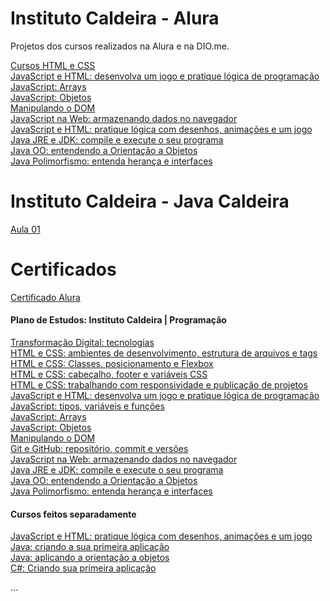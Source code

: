 # Instituto Caldeira - Alura
Projetos dos cursos realizados na Alura e na DIO.me.

<a href="https://github.com/LuisGustavoFA/estudos/tree/main/alura/curso_css">Cursos HTML e CSS</a>
<br>
<a href="https://github.com/LuisGustavoFA/estudos/tree/main/alura/curso_js_logica">JavaScript e HTML: desenvolva um jogo e pratique lógica de programação</a>
<br>
<a href="https://github.com/LuisGustavoFA/estudos/tree/main/alura/curso_js_array">JavaScript: Arrays</a>
<br>
<a href="https://github.com/LuisGustavoFA/estudos/tree/main/alura/curso_js_objetos">JavaScript: Objetos</a>
<br>
<a href="https://github.com/LuisGustavoFA/estudos/tree/main/alura/robotron2000">Manipulando o DOM</a>
<br>
<a href="https://github.com/LuisGustavoFA/estudos/tree/main/alura/mochila-de-viagem">JavaScript na Web: armazenando dados no navegador</a>
<br>
<a href="https://github.com/LuisGustavoFA/estudos/tree/main/alura/curso_js_logica2">JavaScript e HTML: pratique lógica com desenhos, animações e um jogo</a>
<br>
<a href="https://github.com/LuisGustavoFA/estudos/tree/main/alura/java">Java JRE e JDK: compile e execute o seu programa</a>
<br>
<a href="https://github.com/LuisGustavoFA/estudos/tree/main/alura/java/bytebank">Java OO: entendendo a Orientação a Objetos</a>
<br>
<a href="https://github.com/LuisGustavoFA/estudos/tree/main/alura/java/bytebank_herdado">Java Polimorfismo: entenda herança e interfaces</a>

# Instituto Caldeira - Java Caldeira
<a href="https://github.com/LuisGustavoFA/estudos/tree/main/alura/java_caldeira/aula01">Aula 01</a>
<br>


# Certificados
<a href="https://cursos.alura.com.br/user/luis-gustavo-freitas-a/fullCertificate/8acb3674a3fbdf9e5eb6f9ad217623f7">Certificado Alura</a>

<h4>Plano de Estudos: Instituto Caldeira | Programação</h3>
<a href="https://cursos.alura.com.br/user/luis-gustavo-freitas-a/course/transformacao-digital-tecnologias/certificate">Transformação Digital: tecnologias</a>
<br>
<a href="https://cursos.alura.com.br/user/luis-gustavo-freitas-a/course/html-css-ambiente-arquivos-tags/certificate">HTML e CSS: ambientes de desenvolvimento, estrutura de arquivos e tags</a>
<br>
<a href="https://cursos.alura.com.br/user/luis-gustavo-freitas-a/course/html-css-classes-posicionamento-flexbox/certificate">HTML e CSS: Classes, posicionamento e Flexbox</a>
<br>
<a href="https://cursos.alura.com.br/user/luis-gustavo-freitas-a/course/html-css-cabecalho-footer-variaveis-css/certificate">HTML e CSS: cabeçalho, footer e variáveis CSS</a>
<br>
<a href="https://cursos.alura.com.br/user/luis-gustavo-freitas-a/course/html-css-responsividade-publicacao-projetos/certificate">HTML e CSS: trabalhando com responsividade e publicação de projetos</a>
<br>
<a href="https://cursos.alura.com.br/user/luis-gustavo-freitas-a/course/logica-programacao-javascript-html/certificate">JavaScript e HTML: desenvolva um jogo e pratique lógica de programação</a>
<br>
<a href="https://cursos.alura.com.br/user/luis-gustavo-freitas-a/course/fundamentos-javascript-tipos-variaveis-funcoes/certificate">JavaScript: tipos, variáveis e funções</a>
<br>
<a href="https://cursos.alura.com.br/user/luis-gustavo-freitas-a/course/javascript-arrays/certificate">JavaScript: Arrays</a>
<br>
<a href="https://cursos.alura.com.br/user/luis-gustavo-freitas-a/course/javascript-objetos/certificate">JavaScript: Objetos</a>
<br>
<a href="https://cursos.alura.com.br/user/luis-gustavo-freitas-a/course/javascript-manipulando-dom/certificate">Manipulando o DOM</a>
<br>
<a href="https://cursos.alura.com.br/user/luis-gustavo-freitas-a/course/git-github-repositorio-commit-versoes/certificate">Git e GitHub: repositório, commit e versões</a>
<br>
<a href="https://cursos.alura.com.br/user/luis-gustavo-freitas-a/course/javascript-web-armazenando-dados-navegador/certificate">JavaScript na Web: armazenando dados no navegador</a>
<br>
<a href="https://cursos.alura.com.br/user/luis-gustavo-freitas-a/course/java-primeiros-passos/certificate">Java JRE e JDK: compile e execute o seu programa</a>
<br>
<a href="https://cursos.alura.com.br/user/luis-gustavo-freitas-a/course/java-introducao-orientacao-objetos/certificate">Java OO: entendendo a Orientação a Objetos</a>
<br>
<a href="https://cursos.alura.com.br/user/luis-gustavo-freitas-a/course/java-heranca-interfaces-polimorfismo/certificate">Java Polimorfismo: entenda herança e interfaces</a>
<br>

<h4>Cursos feitos separadamente</h3>
<a href="https://cursos.alura.com.br/user/luis-gustavo-freitas-a/course/logica-programacao-pratica-com-desenho-animacoes-em-jogo/certificate">JavaScript e HTML: pratique lógica com desenhos, animações e um jogo</a>
<br>
<a href="https://cursos.alura.com.br/user/luis-gustavo-freitas-a/course/java-criando-primeira-aplicacao/certificate">Java: criando a sua primeira aplicação</a>
<br>
<a href="https://cursos.alura.com.br/user/luis-gustavo-freitas-a/course/java-aplicando-orientacao-objetos/certificate">Java: aplicando a orientação a objetos</a>
<br>
<a href="https://cursos.alura.com.br/user/luis-gustavo-freitas-a/course/csharp-criando-primeira-aplicacao/certificate">C#: Criando sua primeira aplicação</a>

...
